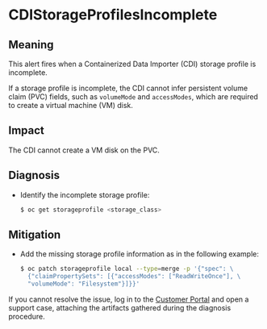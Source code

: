 # CDIStorageProfilesIncomplete
<!-- Edited by davozeni, 10 Nov 2022 -->

## Meaning

This alert fires when a Containerized Data Importer (CDI) storage profile is
incomplete.

If a storage profile is incomplete, the CDI cannot infer persistent volume claim
(PVC) fields, such as `volumeMode` and  `accessModes`, which are required to
create a virtual machine (VM) disk.

## Impact

The CDI cannot create a VM disk on the PVC.

## Diagnosis

- Identify the incomplete storage profile:

  ```bash
  $ oc get storageprofile <storage_class>
  ```

## Mitigation

- Add the missing storage profile information as in the following
  example:

  ```bash
  $ oc patch storageprofile local --type=merge -p '{"spec": \
    {"claimPropertySets": [{"accessModes": ["ReadWriteOnce"], \
    "volumeMode": "Filesystem"}]}}'
  ```

If you cannot resolve the issue, log in to the
[Customer Portal](https://access.redhat.com) and open a support case,
attaching the artifacts gathered during the diagnosis procedure.
